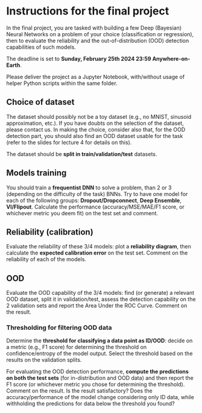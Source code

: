 # Instructions for the final project

In the final project, you are tasked with building a few Deep (Bayesian) Neural Networks on a problem of your choice (classification or regression), then to evaluate the reliability and the out-of-distribution (OOD) detection capabilities of such models.

The deadline is set to **Sunday, February 25th 2024 23:59 Anywhere-on-Earth**.

Please deliver the project as a Jupyter Notebook, with/without usage of helper Python scripts within the same folder.

## Choice of dataset

The dataset should possibly not be a toy dataset (e.g., no MNIST, sinusoid approximation, etc.). 
If you have doubts on the selection of the dataset, please contact us.
In making the choice, consider also that, for the OOD detection part, you should also find an OOD dataset usable for the task (refer to the slides for lecture 4 for details on this).

The dataset should be **split in train/validation/test** datasets.

## Models training

You should train a **frequentist DNN** to solve a problem, than 2 or 3 (depending on the difficulty of the task) BNNs.
Try to have one model for each of the following groups: **Dropout/Dropconnect**, **Deep Ensemble**, **VI/Flipout**.
Calculate the performance (accuracy/MSE/MAE/F1 score, or whichever metric you deem fit) on the test set and comment.

## Reliability (calibration)

Evaluate the reliability of these 3/4 models: plot a **reliability diagram**, then calculate the **expected calibration error** on the test set.
Comment on the reliability of each of the models.

## OOD

Evaluate the OOD capability of the 3/4 models: find (or generate) a relevant OOD dataset, split it in validation/test, assess the detection capability on the 2 validation sets and report the Area Under the ROC Curve. Comment on the result.

### Thresholding for filtering OOD data

Determine the **threshold for classifying a data point as ID/OOD**: decide on a metric (e.g., F1 score) for determining the threshold on confidence/entropy of the model output.
Select the threshold based on the results on the validation splits.

For evaluating the OOD detection performance, **compute the predictions on both the test sets** (for in-distribution and OOD data) and then report the F1 score (or whichever metric you chose for determining the threshold).
Comment on the result.
Is the result satisfactory?
Does the accuracy/performance of the model change considering only ID data, while withholding the predictions for data below the threshold you found?

